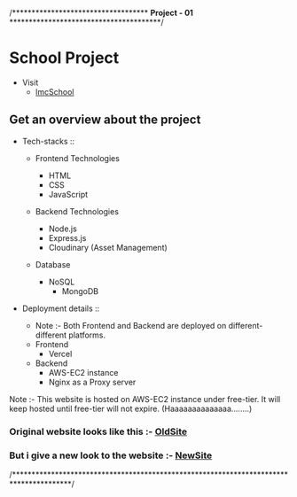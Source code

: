 /***********************************
<strong>Project - 01</strong> ***************************************/


# School Project
  
  - Visit
      - [lmcSchool](https://www.lmceduhub.in/)

## Get an overview about the project

- Tech-stacks :: 
  - Frontend Technologies
      - HTML
      - CSS
      - JavaScript
  
  - Backend Technologies
      - Node.js
      - Express.js
      - Cloudinary (Asset Management)
      
  - Database
    - NoSQL
        - MongoDB

- Deployment details ::
  - Note :- Both Frontend and Backend are deployed on different-different platforms.
  - Frontend
      - Vercel
  - Backend
      - AWS-EC2 instance
      - Nginx as a Proxy server

Note :- This website is hosted on AWS-EC2 instance under free-tier. It will keep hosted until free-tier will not expire.  (Haaaaaaaaaaaaaa........)

### Original website looks like this :- [OldSite](https://lmcpatna.in/)
### But i give a new look to the website :- [NewSite](https://www.lmceduhub.in/)

/***************************************************************************************/
